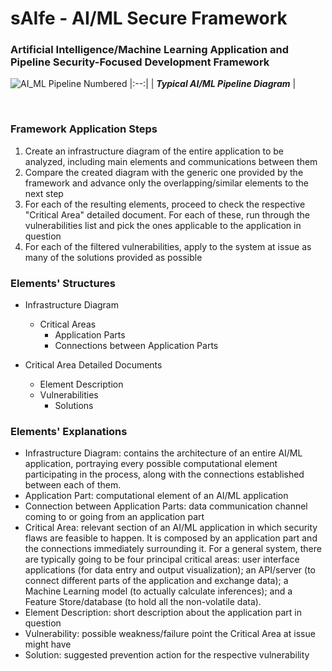 # sAIfe - AI/ML Secure Framework

### Artificial Intelligence/Machine Learning Application and Pipeline Security-Focused Development Framework

<!-- [AI/ML Pipeline Diagram](/AI-ML%20Pipeline%20Diagram.svg) -->

![AI_ML Pipeline Numbered](https://user-images.githubusercontent.com/40281674/223287863-f0fa3666-c235-4adc-9138-354ad53bfa47.svg)
|:--:|
| __*Typical AI/ML Pipeline Diagram*__ |

<br/>

### Framework Application Steps
1. Create an infrastructure diagram of the entire application to be analyzed, including main elements and communications between them
2. Compare the created diagram with the generic one provided by the framework and advance only the overlapping/similar elements to the next step
3. For each of the resulting elements, proceed to check the respective "Critical Area" detailed document. For each of these, run through the vulnerabilities list and pick the ones applicable to the application in question
5. For each of the filtered vulnerabilities, apply to the system at issue as many of the solutions provided as possible


### Elements' Structures
- Infrastructure Diagram
	- Critical Areas
		- Application Parts
		- Connections between Application Parts

- Critical Area Detailed Documents
	- Element Description
	- Vulnerabilities
		- Solutions


### Elements' Explanations
- Infrastructure Diagram: contains the architecture of an entire AI/ML application, portraying every possible computational element participating in the process, along with the connections established between each of them.
- Application Part: computational element of an AI/ML application
- Connection between Application Parts: data communication channel coming to or going from an application part
- Critical Area: relevant section of an AI/ML application in which security flaws are feasible to happen. It is composed by an application part and the connections immediately surrounding it. For a general system, there are typically going to be four principal critical areas: user interface applications (for data entry and output visualization); an API/server (to connect different parts of the application and exchange data); a Machine Learning model (to actually calculate inferences); and a Feature Store/database (to hold all the non-volatile data).
- Element Description: short description about the application part in question
- Vulnerability: possible weakness/failure point the Critical Area at issue might have
- Solution: suggested prevention action for the respective vulnerability
